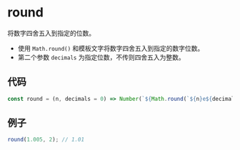 # round

将数字四舍五入到指定的位数。

- 使用 `Math.round()` 和模板文字将数字四舍五入到指定的数字位数。
- 第二个参数 `decimals` 为指定位数，不传则四舍五入为整数。

## 代码

```js
const round = (n, decimals = 0) => Number(`${Math.round(`${n}e${decimals}`)}e-${decimals}`);
```

## 例子

```js
round(1.005, 2); // 1.01
```
